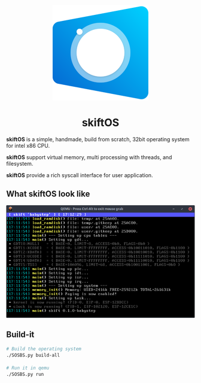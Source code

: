 <p align="center">
    <img src="doc/logo/logo256.png">
</p>

<h1 align="center">skiftOS</h1>

**skiftOS** is a simple, handmade, build from scratch, 32bit operating system for intel x86 CPU.

**skiftOS** support virtual memory, multi processing with threads, and filesystem.

**skiftOS** provide a rich syscall interface for user application.

## What **skiftOS** look like

![screenshots](doc/screenshots/capture.png)

## Build-it

```sh
# Build the operating system
./SOSBS.py build-all

# Run it in qemu
./SOSBS.py run
```